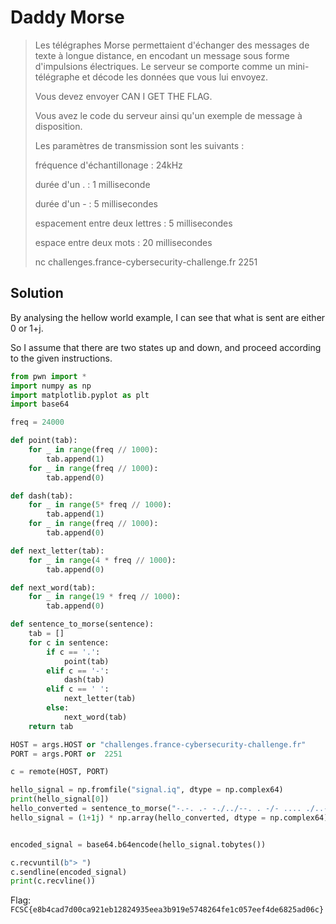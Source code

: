 # Daddy Morse

> Les télégraphes Morse permettaient d'échanger des messages de texte à longue distance, en encodant un message sous forme d'impulsions électriques. Le serveur se comporte comme un mini-télégraphe et décode les données que vous lui envoyez.
>
> Vous devez envoyer CAN I GET THE FLAG.
>
> Vous avez le code du serveur ainsi qu'un exemple de message à disposition.
>
> Les paramètres de transmission sont les suivants :
>
> fréquence d'échantillonage : 24kHz
>
> durée d'un . : 1 milliseconde
>
> durée d'un - : 5 millisecondes
>
> espacement entre deux lettres : 5 millisecondes
>
> espace entre deux mots : 20 millisecondes
>
> nc challenges.france-cybersecurity-challenge.fr 2251

## Solution

By analysing the hellow world example, I can see that what is sent are either 0 or 1+j.

So I assume that there are two states up and down, and proceed according to the given instructions.

```python
from pwn import *
import numpy as np
import matplotlib.pyplot as plt
import base64

freq = 24000

def point(tab):
    for _ in range(freq // 1000):
        tab.append(1)
    for _ in range(freq // 1000):
        tab.append(0)

def dash(tab):
    for _ in range(5* freq // 1000):
        tab.append(1)
    for _ in range(freq // 1000):
        tab.append(0)

def next_letter(tab):
    for _ in range(4 * freq // 1000):
        tab.append(0)

def next_word(tab):
    for _ in range(19 * freq // 1000):
        tab.append(0)

def sentence_to_morse(sentence):
    tab = []
    for c in sentence:
        if c == '.':
            point(tab)
        elif c == '-':
            dash(tab)
        elif c == ' ':
            next_letter(tab)
        else:
            next_word(tab)
    return tab

HOST = args.HOST or "challenges.france-cybersecurity-challenge.fr"
PORT = args.PORT or  2251

c = remote(HOST, PORT)

hello_signal = np.fromfile("signal.iq", dtype = np.complex64)
print(hello_signal[0])
hello_converted = sentence_to_morse("-.-. .- -./../--. . -/- .... ./..-. .-.. .- --.")
hello_signal = (1+1j) * np.array(hello_converted, dtype = np.complex64)


encoded_signal = base64.b64encode(hello_signal.tobytes())

c.recvuntil(b"> ")
c.sendline(encoded_signal)
print(c.recvline())
```

Flag: `FCSC{e8b4cad7d00ca921eb12824935eea3b919e5748264fe1c057eef4de6825ad06c}`